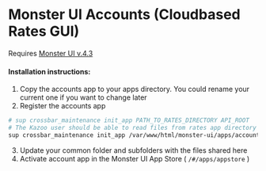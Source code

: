 # Monster UI Accounts (Cloudbased Rates GUI)

Requires [Monster UI v.4.3](https://github.com/2600hz/monster-ui)

#### Installation instructions:
1. Copy the accounts app to your apps directory. You could rename your current one if you want to change later
2. Register the accounts app
```bash
# sup crossbar_maintenance init_app PATH_TO_RATES_DIRECTORY API_ROOT
# The Kazoo user should be able to read files from rates app directory
sup crossbar_maintenance init_app /var/www/html/monster-ui/apps/accounts https://site.com:8443/v2/
```
3. Update your common folder and subfolders with the files shared here
4. Activate account app in the Monster UI App Store ( `/#/apps/appstore` )
